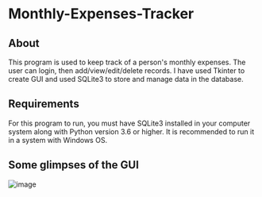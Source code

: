 # Monthly-Expenses-Tracker
## About
This program is used to keep track of a person's monthly expenses. The user can login, then add/view/edit/delete records. I have used Tkinter to create GUI and used SQLite3 to store and manage data in the database.
## Requirements
For this program to run, you must have SQLite3 installed in your computer system along with Python version 3.6 or higher. It is recommended to run it in a system with Windows OS.
## Some glimpses of the GUI
![image](https://user-images.githubusercontent.com/55046164/133919964-49d67f8d-9982-4871-a338-985dab34268a.png)

